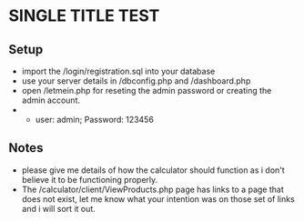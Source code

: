 # SINGLE TITLE TEST #

## Setup ##

* import the /login/registration.sql into your database
* use your server details in /dbconfig.php and /dashboard.php
* open /letmein.php for reseting the admin password or creating the admin account.
* * user: admin; Password: 123456

## Notes ##

* please give me details of how the calculator should function as i don't believe it to be functioning properly.
* The /calculator/client/ViewProducts.php page has links to a page that does not exist, let me know what your intention was on those set of links and i will sort it out.